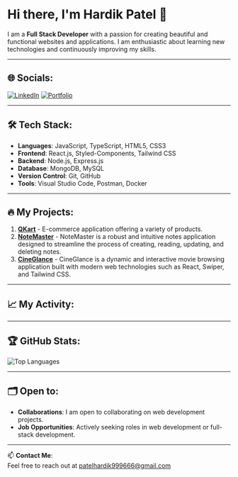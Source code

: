# Hi there, I'm Hardik Patel 👋

I am a **Full Stack Developer** with a passion for creating beautiful and functional websites and applications. I am enthusiastic about learning new technologies and continuously improving my skills.

---

## 🌐 Socials:
[![LinkedIn](https://img.shields.io/badge/LinkedIn-%230077B5.svg?style=for-the-badge&logo=linkedin&logoColor=white)](https://www.linkedin.com/in/harrrdik18/)
[![Portfolio](https://img.shields.io/badge/Portfolio-%23000000.svg?style=for-the-badge&logo=portfolio&logoColor=white)](https://www.crio.do/learn/portfolio/patelhardik999666)

---

## 🛠️ Tech Stack:
- **Languages**: JavaScript, TypeScript, HTML5, CSS3
- **Frontend**: React.js, Styled-Components, Tailwind CSS
- **Backend**: Node.js, Express.js
- **Database**: MongoDB, MySQL
- **Version Control**: Git, GitHub
- **Tools**: Visual Studio Code, Postman, Docker

---



## 🔥 My Projects:
1. **[QKart](https://patelhardik999666-me-qkart-frontend-v2.vercel.app/)** - E-commerce application offering a variety of products.
2. **[NoteMaster](https://notes-app-psi-smoky.vercel.app/)** - NoteMaster is a robust and intuitive notes application designed to streamline the process of creating, reading, updating,
and deleting notes.
3. **[CineGlance](https://movie-website-virid-three.vercel.app/)** - CineGlance is a dynamic and interactive movie browsing application built with modern web technologies such as React,
Swiper, and Tailwind CSS.

---

## 📈 My Activity:
<!--START_SECTION:activity
1. 💻 Opened a new pull request in [repo-name](https://github.com/repo-link)
2. 🛠 Pushed code to [repo-name](https://github.com/repo-link)
3. 🎉 Merged PR in [repo-name](https://github.com/repo-link)
<!--END_SECTION:activity

---

## ✍️ Blog Posts:
- [Title of the Blog Post](https://yourblog.com)
- [Another Blog Post](https://yourblog.com)
-->
---
## 🏆 GitHub Stats:
![Top Languages](https://github-readme-stats.vercel.app/api/top-langs/?username=Harrrdik18&layout=compact&theme=radical)

---
## 🗂️ Open to:
- **Collaborations**: I am open to collaborating on web development projects.
- **Job Opportunities**: Actively seeking roles in web development or full-stack development.

---

📫 **Contact Me**:  
Feel free to reach out at [patelhardik999666@gmail.com](mailto:patelhardik999666@gmail.com)
